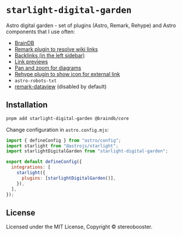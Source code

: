 # `starlight-digital-garden`

Astro digital garden - set of plugins (Astro, Remark, Rehype) and Astro components that I use often:

- [BrainDB](https://astro-digital-garden.stereobooster.com/recipes/braindb/)
- [Remark plugin to resolve wiki links](https://astro-digital-garden.stereobooster.com/recipes/wikilinks/)
- [Backlinks (in the left sidebar)](https://astro-digital-garden.stereobooster.com/recipes/backlinks/)
- [Link previews](https://astro-digital-garden.stereobooster.com/recipes/link-previews/)
- [Pan and zoom for diagrams](https://astro-digital-garden.stereobooster.com/recipes/svg-pan-zoom/)
- [Rehype plugin to show icon for external link](https://astro-digital-garden.stereobooster.com/recipes/icons-to-external-links/)
- `astro-robots-txt`
- [remark-dataview](https://astro-digital-garden.stereobooster.com/recipes/obsidian-dataview/) (disabled by default)

## Installation

```sh
pnpm add starlight-digital-garden @braindb/core
```

Change configuration in `astro.config.mjs`:

```js
import { defineConfig } from "astro/config";
import starlight from "@astrojs/starlight";
import starlightDigitalGarden from "starlight-digital-garden";

export default defineConfig({
  integrations: [
    starlight({
      plugins: [starlightDigitalGarden()],
    }),
  ],
});
```

## License

Licensed under the MIT License, Copyright © stereobooster.
